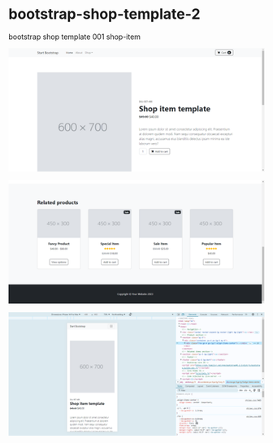 # bootstrap-shop-template-2
bootstrap shop template 001 shop-item

![shop-item-t](/assets/shop-item.png)

![shop-item-b](/assets/shop-item2.png)

![shop-item-t](/assets/responsive.png)

